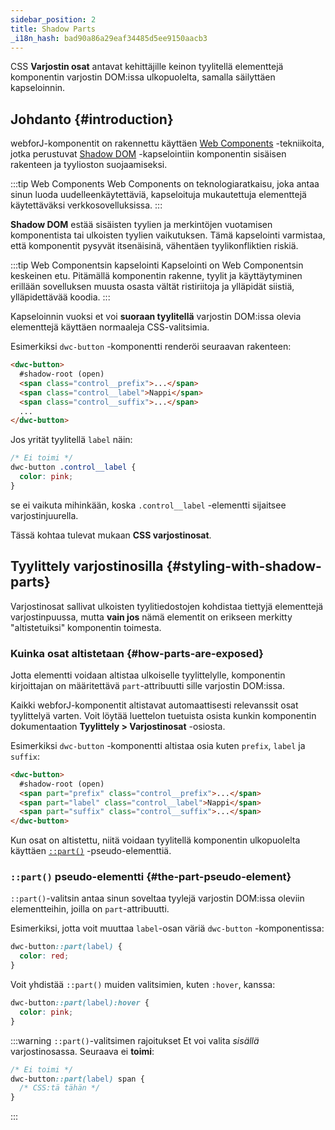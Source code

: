 ```yaml
---
sidebar_position: 2
title: Shadow Parts
_i18n_hash: bad90a86a29eaf34485d5ee9150aacb3
---
```

CSS **Varjostin osat** antavat kehittäjille keinon tyylitellä elementtejä komponentin varjostin DOM:issa ulkopuolelta, samalla säilyttäen kapseloinnin.

## Johdanto {#introduction}

webforJ-komponentit on rakennettu käyttäen [Web Components](https://developer.mozilla.org/en-US/docs/Web/Web_Components) -tekniikoita, jotka perustuvat [Shadow DOM](https://developer.mozilla.org/en-US/docs/Web/Web_Components/Using_shadow_DOM) -kapselointiin komponentin sisäisen rakenteen ja tyylioston suojaamiseksi.

:::tip Web Components
Web Components on teknologiaratkaisu, joka antaa sinun luoda uudelleenkäytettäviä, kapseloituja mukautettuja elementtejä käytettäväksi verkkosovelluksissa.
:::

**Shadow DOM** estää sisäisten tyylien ja merkintöjen vuotamisen komponentista tai ulkoisten tyylien vaikutuksen. Tämä kapselointi varmistaa, että komponentit pysyvät itsenäisinä, vähentäen tyylikonfliktien riskiä.

:::tip  Web Componentsin kapselointi
Kapselointi on Web Componentsin keskeinen etu. Pitämällä komponentin rakenne, tyylit ja käyttäytyminen erillään sovelluksen muusta osasta vältät ristiriitoja ja ylläpidät siistiä, ylläpidettävää koodia.
:::

Kapseloinnin vuoksi et voi **suoraan tyylitellä** varjostin DOM:issa olevia elementtejä käyttäen normaaleja CSS-valitsimia.

Esimerkiksi `dwc-button` -komponentti renderöi seuraavan rakenteen:

```html {2}
<dwc-button>
  #shadow-root (open)
  <span class="control__prefix">...</span>
  <span class="control__label">Nappi</span>
  <span class="control__suffix">...</span>
  ...
</dwc-button>
```

Jos yrität tyylitellä `label` näin:

```css
/* Ei toimi */
dwc-button .control__label {
  color: pink;
}
```

se ei vaikuta mihinkään, koska `.control__label` -elementti sijaitsee varjostinjuurella.

Tässä kohtaa tulevat mukaan **CSS varjostinosat**.

## Tyylittely varjostinosilla {#styling-with-shadow-parts}

Varjostinosat sallivat ulkoisten tyylitiedostojen kohdistaa tiettyjä elementtejä varjostinpuussa, mutta **vain jos** nämä elementit on erikseen merkitty "altistetuiksi" komponentin toimesta.

### Kuinka osat altistetaan {#how-parts-are-exposed}

Jotta elementti voidaan altistaa ulkoiselle tyylittelylle, komponentin kirjoittajan on määritettävä `part`-attribuutti sille varjostin DOM:issa.

Kaikki webforJ-komponentit altistavat automaattisesti relevanssit osat tyylittelyä varten. Voit löytää luettelon tuetuista osista kunkin komponentin dokumentaation **Tyylittely > Varjostinosat** -osiosta.

Esimerkiksi `dwc-button` -komponentti altistaa osia kuten `prefix`, `label` ja `suffix`:

```html
<dwc-button>
  #shadow-root (open)
  <span part="prefix" class="control__prefix">...</span>
  <span part="label" class="control__label">Nappi</span>
  <span part="suffix" class="control__suffix">...</span>
</dwc-button>
```

Kun osat on altistettu, niitä voidaan tyylitellä komponentin ulkopuolelta käyttäen [`::part()`](https://developer.mozilla.org/en-US/docs/Web/CSS/::part) -pseudo-elementtiä.

### `::part()` pseudo-elementti {#the-part-pseudo-element}

`::part()`-valitsin antaa sinun soveltaa tyylejä varjostin DOM:issa oleviin elementteihin, joilla on `part`-attribuutti.

Esimerkiksi, jotta voit muuttaa `label`-osan väriä `dwc-button` -komponentissa:

```css
dwc-button::part(label) {
  color: red;
}
```

Voit yhdistää `::part()` muiden valitsimien, kuten `:hover`, kanssa:

```css
dwc-button::part(label):hover {
  color: pink;
}
```

:::warning `::part()`-valitsimen rajoitukset
Et voi valita *sisällä* varjostinosassa. Seuraava ei **toimi**:

```css
/* Ei toimi */
dwc-button::part(label) span {
  /* CSS:tä tähän */
}
```
:::
